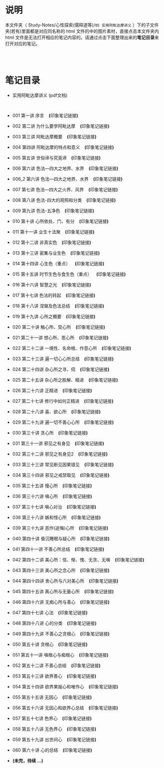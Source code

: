 # 说明
本文件夹（ Study-Notes/心性探索(儒释道等)/`05 实用阿毗达摩讲义` ）下的子文件夹(若有)里面都是对应同名称的 html 文件的中的图片素材，直接点击本文件夹内 html 文件是无法打开相应的笔记内容的。请通过点击下面整理出来的**笔记目录**来打开对应的笔记。

<br>
<br>


# 笔记目录
* <a href="https://kdocs.cn/l/ctt1CKnLcJ0I" style="text-decoration:none">实用阿毗达摩讲义 (pdf文档)</a>
<br>

* <a href="https://abrachan.github.io/Study-Notes/心性探索(儒释道等)/05%20实用阿毗达摩讲义/001%20第一讲%20序言.html" style="text-decoration:none">001 第一讲 序言</a> &ensp; **(**<a href="https://app.yinxiang.com/shard/s22/nl/24419242/86682558-08fe-4b2a-94ed-15c72f618b79" style="text-decoration:none">印象笔记链接</a>**)**

* <a href="https://abrachan.github.io/Study-Notes/心性探索(儒释道等)/05%20实用阿毗达摩讲义/002%20第二讲%20为什么要学阿毗达摩（重点）.html" style="text-decoration:none">002 第二讲 为什么要学阿毗达摩</a> &ensp; **(**<a href="https://app.yinxiang.com/shard/s22/nl/24419242/2127bcf0-c09a-4998-a7e7-998fd3800ca5" style="text-decoration:none">印象笔记链接</a>**)**

* <a href="https://abrachan.github.io/Study-Notes/心性探索(儒释道等)/05%20实用阿毗达摩讲义/003%20第三讲%20阿毗达摩概要.html" style="text-decoration:none">003 第三讲 阿毗达摩概要</a> &ensp; **(**<a href="https://app.yinxiang.com/shard/s22/nl/24419242/a5691cfd-1ae0-4e31-98d5-ca61ec5291d7" style="text-decoration:none">印象笔记链接</a>**)**

* <a href="https://abrachan.github.io/Study-Notes/心性探索(儒释道等)/05%20实用阿毗达摩讲义/004%20第四讲%20阿毗达摩的特点和意义.html" style="text-decoration:none">004 第四讲 阿毗达摩的特点和意义</a> &ensp; **(**<a href="https://app.yinxiang.com/shard/s22/nl/24419242/799d1da9-f3a9-45f6-b9b0-62e15f59fd83" style="text-decoration:none">印象笔记链接</a>**)**

* <a href="https://abrachan.github.io/Study-Notes/心性探索(儒释道等)/05%20实用阿毗达摩讲义/005%20第五讲%20世俗谛与究竟谛.html" style="text-decoration:none">005 第五讲 世俗谛与究竟谛</a> &ensp; **(**<a href="https://app.yinxiang.com/shard/s22/nl/24419242/9061566b-fca7-4847-a1dd-c49905e97efb" style="text-decoration:none">印象笔记链接</a>**)**

* <a href="https://abrachan.github.io/Study-Notes/心性探索(儒释道等)/05%20实用阿毗达摩讲义/006%20第六讲%20色法—四大之地界、水界.html" style="text-decoration:none">006 第六讲 色法—四大之地界、水界</a> &ensp; **(**<a href="https://app.yinxiang.com/shard/s22/nl/24419242/2d1f005a-99f8-43a5-94f3-d97f865ed8b2" style="text-decoration:none">印象笔记链接</a>**)**

* <a href="https://abrachan.github.io/Study-Notes/心性探索(儒释道等)/05%20实用阿毗达摩讲义/006_2%20第六讲%20色法—四大之地界、水界.html" style="text-decoration:none">006_2 第六讲 色法—四大之地界、水界</a> &ensp; **(**<a href="https://app.yinxiang.com/shard/s22/nl/24419242/00f47fe2-73c1-4b12-ae1a-f7e73e467d4c" style="text-decoration:none">印象笔记链接</a>**)**

* <a href="https://abrachan.github.io/Study-Notes/心性探索(儒释道等)/05%20实用阿毗达摩讲义/007%20第七讲%20色法—四大之火界、风界.html" style="text-decoration:none">007 第七讲 色法—四大之火界、风界</a> &ensp; **(**<a href="https://app.yinxiang.com/shard/s22/nl/24419242/9a6e7f7b-347b-4de1-bdb9-37e55d20e381" style="text-decoration:none">印象笔记链接</a>**)**

* <a href="https://abrachan.github.io/Study-Notes/心性探索(儒释道等)/05%20实用阿毗达摩讲义/008%20第八讲%20%C2%A0色法-四大的观照和分类.html" style="text-decoration:none">008 第八讲 色法-四大的观照和分类</a> &ensp; **(**<a href="https://app.yinxiang.com/shard/s22/nl/24419242/f0f29f5d-03ff-4c17-b591-7352d74ec03f" style="text-decoration:none">印象笔记链接</a>**)**

* <a href="https://abrachan.github.io/Study-Notes/心性探索(儒释道等)/05%20实用阿毗达摩讲义/009%20第九讲%20色法-五净色.html" style="text-decoration:none">009 第九讲 色法-五净色</a> &ensp; **(**<a href="https://app.yinxiang.com/shard/s22/nl/24419242/812d2f42-c09f-4fea-a710-b98fbf0f3440" style="text-decoration:none">印象笔记链接</a>**)**

* <a href="https://abrachan.github.io/Study-Notes/心性探索(儒释道等)/05%20实用阿毗达摩讲义/010%20第十讲%20心所依处、门、有分.html" style="text-decoration:none">010 第十讲 心所依处、门、有分</a> &ensp; **(**<a href="https://app.yinxiang.com/shard/s22/nl/24419242/99eebed9-fd35-4bac-839f-3a756b3c7f28" style="text-decoration:none">印象笔记链接</a>**)**

* <a href="https://abrachan.github.io/Study-Notes/心性探索(儒释道等)/05%20实用阿毗达摩讲义/011%20第十一讲%20业生十法聚.html" style="text-decoration:none">011 第十一讲 业生十法聚</a> &ensp; **(**<a href="https://app.yinxiang.com/shard/s22/nl/24419242/5b8f59ad-cfbb-48ec-87e2-f4c80affa08c" style="text-decoration:none">印象笔记链接</a>**)**

* <a href="https://abrachan.github.io/Study-Notes/心性探索(儒释道等)/05%20实用阿毗达摩讲义/012%20第十二讲%20非真实色.html" style="text-decoration:none">012 第十二讲 非真实色</a> &ensp; **(**<a href="https://app.yinxiang.com/shard/s22/nl/24419242/e88086e3-ae43-4baa-bb7d-988153111b49" style="text-decoration:none">印象笔记链接</a>**)**

* <a href="https://abrachan.github.io/Study-Notes/心性探索(儒释道等)/05%20实用阿毗达摩讲义/013%20第十三讲%20密集与业生色.html" style="text-decoration:none">013 第十三讲 密集与业生色</a> &ensp; **(**<a href="https://app.yinxiang.com/shard/s22/nl/24419242/6486a97d-99ac-460a-af69-a516aec21b48" style="text-decoration:none">印象笔记链接</a>**)**

* <a href="https://abrachan.github.io/Study-Notes/心性探索(儒释道等)/05%20实用阿毗达摩讲义/014%20第十四讲%20心生色（重点）.html" style="text-decoration:none">014 第十四讲 心生色（重点）</a> &ensp; **(**<a href="https://app.yinxiang.com/shard/s22/nl/24419242/c7bb6139-32c9-4224-bcc2-cdd227f9e046" style="text-decoration:none">印象笔记链接</a>**)**

* <a href="https://abrachan.github.io/Study-Notes/心性探索(儒释道等)/05%20实用阿毗达摩讲义/015%20第十五讲%20时节生色与食生色（重点）.html" style="text-decoration:none">015 第十五讲 时节生色与食生色（重点）</a> &ensp; **(**<a href="https://app.yinxiang.com/shard/s22/nl/24419242/c5a54c08-5091-4c85-81b9-115dd2bb63fe" style="text-decoration:none">印象笔记链接</a>**)**

* <a href="https://abrachan.github.io/Study-Notes/心性探索(儒释道等)/05%20实用阿毗达摩讲义/016%20第十六讲%20智慧之光.html" style="text-decoration:none">016 第十六讲 智慧之光</a> &ensp; **(**<a href="https://app.yinxiang.com/shard/s22/nl/24419242/03580c02-7d5e-46dc-bb97-b38de0392e99" style="text-decoration:none">印象笔记链接</a>**)**

* <a href="https://abrachan.github.io/Study-Notes/心性探索(儒释道等)/05%20实用阿毗达摩讲义/017%20第十七讲%20色法的转起.html" style="text-decoration:none">017 第十七讲 色法的转起</a> &ensp; **(**<a href="https://app.yinxiang.com/shard/s22/nl/24419242/0c55702b-2780-48f3-b51c-8664c60fd972" style="text-decoration:none">印象笔记链接</a>**)**

* <a href="https://abrachan.github.io/Study-Notes/心性探索(儒释道等)/05%20实用阿毗达摩讲义/018%20第十八讲%20涅槃及色法总结.html" style="text-decoration:none">018 第十八讲 涅槃及色法总结</a> &ensp; **(**<a href="https://app.yinxiang.com/shard/s22/nl/24419242/39864ec3-5d0a-4824-8917-0d724b45b21e" style="text-decoration:none">印象笔记链接</a>**)**

* <a href="https://abrachan.github.io/Study-Notes/心性探索(儒释道等)/05%20实用阿毗达摩讲义/019%20第十九讲%20心所之概要.html" style="text-decoration:none">019 第十九讲 心所之概要</a> &ensp; **(**<a href="https://app.yinxiang.com/shard/s22/nl/24419242/ff8a461d-9a39-41ca-b5e8-e2c7a7cd1182" style="text-decoration:none">印象笔记链接</a>**)**

* <a href="https://abrachan.github.io/Study-Notes/心性探索(儒释道等)/05%20实用阿毗达摩讲义/020%20第二十讲%20触心所、受心所.html" style="text-decoration:none">020 第二十讲 触心所、受心所</a> &ensp; **(**<a href="https://app.yinxiang.com/shard/s22/nl/24419242/bcab94a6-3fc3-4e8e-b176-3f8e0bd2f1c9" style="text-decoration:none">印象笔记链接</a>**)**

* <a href="https://abrachan.github.io/Study-Notes/心性探索(儒释道等)/05%20实用阿毗达摩讲义/021%20第二十一讲%20想心所、思心所.html" style="text-decoration:none">021 第二十一讲 想心所、思心所</a> &ensp; **(**<a href="https://app.yinxiang.com/shard/s22/nl/24419242/1a3493df-a1ef-4107-8c1b-336d658a467e" style="text-decoration:none">印象笔记链接</a>**)**

* <a href="https://abrachan.github.io/Study-Notes/心性探索(儒释道等)/05%20实用阿毗达摩讲义/022%20第二十二讲%20一境性、名命根、作意心所.html" style="text-decoration:none">022 第二十二讲 一境性、名命根、作意心所</a> &ensp; **(**<a href="https://app.yinxiang.com/shard/s22/nl/24419242/58984ab3-4d3a-4e5e-bf67-19a2ad636815" style="text-decoration:none">印象笔记链接</a>**)**

* <a href="https://abrachan.github.io/Study-Notes/心性探索(儒释道等)/05%20实用阿毗达摩讲义/023%20第二十三讲%20遍一切心心所总结.html" style="text-decoration:none">023 第二十三讲 遍一切心心所总结</a> &ensp; **(**<a href="https://app.yinxiang.com/shard/s22/nl/24419242/9326b296-c114-4d3d-95f6-3e095ffacb9c" style="text-decoration:none">印象笔记链接</a>**)**

* <a href="https://abrachan.github.io/Study-Notes/心性探索(儒释道等)/05%20实用阿毗达摩讲义/024%20第二十四讲%20杂心所之寻、伺.html" style="text-decoration:none">024 第二十四讲 杂心所之寻、伺</a> &ensp; **(**<a href="https://app.yinxiang.com/shard/s22/nl/24419242/2b1ef575-b345-423c-af71-109cf28ad5f8" style="text-decoration:none">印象笔记链接</a>**)**

* <a href="https://abrachan.github.io/Study-Notes/心性探索(儒释道等)/05%20实用阿毗达摩讲义/025%20第二十五讲%20杂心所之胜解、精进.html" style="text-decoration:none">025 第二十五讲 杂心所之胜解、精进</a> &ensp; **(**<a href="https://app.yinxiang.com/shard/s22/nl/24419242/837f1f7b-3d3b-4366-aa88-946a0fff9e46" style="text-decoration:none">印象笔记链接</a>**)**

* <a href="https://abrachan.github.io/Study-Notes/心性探索(儒释道等)/05%20实用阿毗达摩讲义/026%20第二十六讲%20正精进.html" style="text-decoration:none">026 第二十六讲 正精进</a> &ensp; **(**<a href="https://app.yinxiang.com/shard/s22/nl/24419242/69d95719-a425-49bb-b694-2dd91e08a1e2" style="text-decoration:none">印象笔记链接</a>**)**

* <a href="https://abrachan.github.io/Study-Notes/心性探索(儒释道等)/05%20实用阿毗达摩讲义/027%20第二十七讲%20修行中如何正精进.html" style="text-decoration:none">027 第二十七讲 修行中如何正精进</a> &ensp; **(**<a href="https://app.yinxiang.com/shard/s22/nl/24419242/771589f1-e63e-4616-8eea-fc5a886611ad" style="text-decoration:none">印象笔记链接</a>**)**

* <a href="https://abrachan.github.io/Study-Notes/心性探索(儒释道等)/05%20实用阿毗达摩讲义/028%20第二十八讲%20喜、欲心所.html" style="text-decoration:none">028 第二十八讲 喜、欲心所</a> &ensp; **(**<a href="https://app.yinxiang.com/shard/s22/nl/24419242/f9c1bae4-d190-4252-a2af-96c9a0d3b75e" style="text-decoration:none">印象笔记链接</a>**)**

* <a href="https://abrachan.github.io/Study-Notes/心性探索(儒释道等)/05%20实用阿毗达摩讲义/029%20第二十九讲%20遍一切不善心心所.html" style="text-decoration:none">029 第二十九讲 遍一切不善心心所</a> &ensp; **(**<a href="https://app.yinxiang.com/shard/s22/nl/24419242/dbc0631b-583e-4b5a-8999-ee81ec00c557" style="text-decoration:none">印象笔记链接</a>**)**

* <a href="https://abrachan.github.io/Study-Notes/心性探索(儒释道等)/05%20实用阿毗达摩讲义/030%20第三十讲%20贪心所.html" style="text-decoration:none">030 第三十讲 贪心所</a> &ensp; **(**<a href="https://app.yinxiang.com/shard/s22/nl/24419242/e7c6d3f6-cb78-47c4-8078-000aa83e1383" style="text-decoration:none">印象笔记链接</a>**)**

* <a href="https://abrachan.github.io/Study-Notes/心性探索(儒释道等)/05%20实用阿毗达摩讲义/031%20第三十一讲%20邪见之有身见.html" style="text-decoration:none">031 第三十一讲 邪见之有身见</a> &ensp; **(**<a href="https://app.yinxiang.com/shard/s22/nl/24419242/dc675edf-bead-4e71-8353-fba48701f4eb" style="text-decoration:none">印象笔记链接</a>**)**

* <a href="https://abrachan.github.io/Study-Notes/心性探索(儒释道等)/05%20实用阿毗达摩讲义/032%20第三十二讲%20邪见之有身见2.html" style="text-decoration:none">032 第三十二讲 邪见之有身见2</a> &ensp; **(**<a href="https://app.yinxiang.com/shard/s22/nl/24419242/6dadb9a9-6e59-473b-98c2-2b5999c518de" style="text-decoration:none">印象笔记链接</a>**)**

* <a href="https://abrachan.github.io/Study-Notes/心性探索(儒释道等)/05%20实用阿毗达摩讲义/033%20第三十三讲%20常见断见因果错见.html" style="text-decoration:none">033 第三十三讲 常见断见因果错见</a> &ensp; **(**<a href="https://app.yinxiang.com/shard/s22/nl/24419242/bad9e060-3464-4c80-8fa5-a75a3936aa52" style="text-decoration:none">印象笔记链接</a>**)**

* <a href="https://abrachan.github.io/Study-Notes/心性探索(儒释道等)/05%20实用阿毗达摩讲义/034%20第三十四讲%20邪见之戒禁取见.html" style="text-decoration:none">034 第三十四讲 邪见之戒禁取见</a> &ensp; **(**<a href="https://app.yinxiang.com/shard/s22/nl/24419242/23721d8c-7f3b-4605-8aae-4298b71498ae" style="text-decoration:none">印象笔记链接</a>**)**

* <a href="https://abrachan.github.io/Study-Notes/心性探索(儒释道等)/05%20实用阿毗达摩讲义/035%20第三十五讲%20慢心所.html" style="text-decoration:none">035 第三十五讲 慢心所</a> &ensp; **(**<a href="https://app.yinxiang.com/shard/s22/nl/24419242/988aeaf0-5ab7-4ff9-9189-68704b8f5298" style="text-decoration:none">印象笔记链接</a>**)**

* <a href="https://abrachan.github.io/Study-Notes/心性探索(儒释道等)/05%20实用阿毗达摩讲义/036%20第三十六讲%20嗔心所.html" style="text-decoration:none">036 第三十六讲 嗔心所</a> &ensp; **(**<a href="https://app.yinxiang.com/shard/s22/nl/24419242/2eb4b513-4181-45a5-a19a-2e4a3463da9b" style="text-decoration:none">印象笔记链接</a>**)**

* <a href="https://abrachan.github.io/Study-Notes/心性探索(儒释道等)/05%20实用阿毗达摩讲义/037%20第三十七讲%20嗔心对治.html" style="text-decoration:none">037 第三十七讲 嗔心对治</a> &ensp; **(**<a href="https://app.yinxiang.com/shard/s22/nl/24419242/aadc45a4-744c-4873-b3c9-acf3e883b260" style="text-decoration:none">印象笔记链接</a>**)**

* <a href="https://abrachan.github.io/Study-Notes/心性探索(儒释道等)/05%20实用阿毗达摩讲义/038%20第三十八讲%20嫉和悭心所.html" style="text-decoration:none">038 第三十八讲 嫉和悭心所</a> &ensp; **(**<a href="https://app.yinxiang.com/shard/s22/nl/24419242/6376f5c0-91b9-41c4-843a-9b5517d0a7a4" style="text-decoration:none">印象笔记链接</a>**)**

* <a href="https://abrachan.github.io/Study-Notes/心性探索(儒释道等)/05%20实用阿毗达摩讲义/039%20第三十九讲%20恶作(追悔)心所.html" style="text-decoration:none">039 第三十九讲 恶作(追悔)心所</a> &ensp; **(**<a href="https://app.yinxiang.com/shard/s22/nl/24419242/a28bfb93-9617-4619-89f9-7c4e1803db3b" style="text-decoration:none">印象笔记链接</a>**)**

* <a href="https://abrachan.github.io/Study-Notes/心性探索(儒释道等)/05%20实用阿毗达摩讲义/040%20第四十讲%20昏沉睡眠与疑心所.html" style="text-decoration:none">040 第四十讲 昏沉睡眠与疑心所</a> &ensp; **(**<a href="https://app.yinxiang.com/shard/s22/nl/24419242/9e61545f-fd73-49bf-a517-4971bf5c3eda" style="text-decoration:none">印象笔记链接</a>**)**

* <a href="https://abrachan.github.io/Study-Notes/心性探索(儒释道等)/05%20实用阿毗达摩讲义/041%20第四十一讲%20不善心所总结.html" style="text-decoration:none">041 第四十一讲 不善心所总结</a> &ensp; **(**<a href="https://app.yinxiang.com/shard/s22/nl/24419242/860a1b4c-ad41-4dc6-bf8d-9f1187e3dd23" style="text-decoration:none">印象笔记链接</a>**)**

* <a href="https://abrachan.github.io/Study-Notes/心性探索(儒释道等)/05%20实用阿毗达摩讲义/042%20第四十二讲%20美心所：信、惭、愧、无贪、无嗔.html" style="text-decoration:none">042 第四十二讲 美心所：信、惭、愧、无贪、无嗔</a> &ensp; **(**<a href="https://app.yinxiang.com/shard/s22/nl/24419242/9761a3db-314b-4fab-bae9-eddc5b2ea1e1" style="text-decoration:none">印象笔记链接</a>**)**

* <a href="https://abrachan.github.io/Study-Notes/心性探索(儒释道等)/05%20实用阿毗达摩讲义/043%20第四十三讲%20美心所之念心所.html" style="text-decoration:none">043 第四十三讲 美心所之念心所</a> &ensp; **(**<a href="https://app.yinxiang.com/shard/s22/nl/24419242/5b877baa-596d-4088-a834-6aae1256ea4f" style="text-decoration:none">印象笔记链接</a>**)**

* <a href="https://abrachan.github.io/Study-Notes/心性探索(儒释道等)/05%20实用阿毗达摩讲义/044%20第四十四讲%20舍心所与六对美心所.html" style="text-decoration:none">044 第四十四讲 舍心所与六对美心所</a> &ensp; **(**<a href="https://app.yinxiang.com/shard/s22/nl/24419242/666048f8-d338-401c-b2df-a7dff90185fb" style="text-decoration:none">印象笔记链接</a>**)**

* <a href="https://abrachan.github.io/Study-Notes/心性探索(儒释道等)/05%20实用阿毗达摩讲义/045%20第四十五讲%20离心所与无量心所.html" style="text-decoration:none">045 第四十五讲 离心所与无量心所</a> &ensp; **(**<a href="https://app.yinxiang.com/shard/s22/nl/24419242/27db38d3-8e76-4d4d-90a3-0fd8b231d26c" style="text-decoration:none">印象笔记链接</a>**)**

* <a href="https://abrachan.github.io/Study-Notes/心性探索(儒释道等)/05%20实用阿毗达摩讲义/046%20第四十六讲%20无痴心所与善心.html" style="text-decoration:none">046 第四十六讲 无痴心所与善心</a> &ensp; **(**<a href="https://app.yinxiang.com/shard/s22/nl/24419242/4236684e-ef00-45e5-95a3-a7426e657927" style="text-decoration:none">印象笔记链接</a>**)**

* <a href="https://abrachan.github.io/Study-Notes/心性探索(儒释道等)/05%20实用阿毗达摩讲义/047%20第四十七讲%20心法.html" style="text-decoration:none">047 第四十七讲 心法</a> &ensp; **(**<a href="https://app.yinxiang.com/shard/s22/nl/24419242/5dd092f8-3eaf-400d-b654-0b3d9948e909" style="text-decoration:none">印象笔记链接</a>**)**

* <a href="https://abrachan.github.io/Study-Notes/心性探索(儒释道等)/05%20实用阿毗达摩讲义/048%20第四十八讲%20心的分类.html" style="text-decoration:none">048 第四十八讲 心的分类</a> &ensp; **(**<a href="https://app.yinxiang.com/shard/s22/nl/24419242/7f13120e-d823-4eda-8471-604c4f28eb4d" style="text-decoration:none">印象笔记链接</a>**)**

* <a href="https://abrachan.github.io/Study-Notes/心性探索(儒释道等)/05%20实用阿毗达摩讲义/049%20复习%20第四十九讲%20不善心之贪根心.html" style="text-decoration:none">049 第四十九讲 不善心之贪根心</a> &ensp; **(**<a href="https://app.yinxiang.com/shard/s22/nl/24419242/f055ef7e-ab00-4dd5-8de7-9f0cfe5aaa89" style="text-decoration:none">印象笔记链接</a>**)**

* <a href="https://abrachan.github.io/Study-Notes/心性探索(儒释道等)/05%20实用阿毗达摩讲义/050%20第五十讲%20贪根心.html" style="text-decoration:none">050 第五十讲 贪根心</a> &ensp; **(**<a href="https://app.yinxiang.com/shard/s22/nl/24419242/712dc471-e32c-479c-984d-6c4c00fd175f" style="text-decoration:none">印象笔记链接</a>**)**

* <a href="https://abrachan.github.io/Study-Notes/心性探索(儒释道等)/05%20实用阿毗达摩讲义/051%20第五十一讲%20嗔根心与痴根心.html" style="text-decoration:none">051 第五十一讲 嗔根心与痴根心</a> &ensp; **(**<a href="https://app.yinxiang.com/shard/s22/nl/24419242/f70194b4-e237-435a-87ca-85d601304242" style="text-decoration:none">印象笔记链接</a>**)**

* <a href="https://abrachan.github.io/Study-Notes/心性探索(儒释道等)/05%20实用阿毗达摩讲义/052%20第五十二讲%20不善心总结.html" style="text-decoration:none">052 第五十二讲 不善心总结</a> &ensp; **(**<a href="https://app.yinxiang.com/shard/s22/nl/24419242/f44ce50e-df80-478f-8766-80849d831b0f" style="text-decoration:none">印象笔记链接</a>**)**

* <a href="https://abrachan.github.io/Study-Notes/心性探索(儒释道等)/05%20实用阿毗达摩讲义/053%20第五十三讲%20欲界善心.html" style="text-decoration:none">053 第五十三讲 欲界善心</a> &ensp; **(**<a href="https://app.yinxiang.com/shard/s22/nl/24419242/69d89300-9ff3-410d-85e0-7e62c7119ef0" style="text-decoration:none">印象笔记链接</a>**)**

* <a href="https://abrachan.github.io/Study-Notes/心性探索(儒释道等)/05%20实用阿毗达摩讲义/054%20第五十四讲%20欲界果报心和唯作心.html" style="text-decoration:none">054 第五十四讲 欲界果报心和唯作心</a> &ensp; **(**<a href="https://app.yinxiang.com/shard/s22/nl/24419242/ecd07cda-349d-414e-86f7-61e4099162a1" style="text-decoration:none">印象笔记链接</a>**)**

* <a href="https://abrachan.github.io/Study-Notes/心性探索(儒释道等)/05%20实用阿毗达摩讲义/055%20第五十五讲%20无因心.html" style="text-decoration:none">055 第五十五讲 无因心</a> &ensp; **(**<a href="https://app.yinxiang.com/shard/s22/nl/24419242/1a7f631b-ec32-4dc1-8866-a09dc8914cc6" style="text-decoration:none">印象笔记链接</a>**)**

* <a href="https://abrachan.github.io/Study-Notes/心性探索(儒释道等)/05%20实用阿毗达摩讲义/056%20第五十六讲%20无因心和欲界心总结.html" style="text-decoration:none">056 第五十六讲 无因心和欲界心总结</a> &ensp; **(**<a href="https://app.yinxiang.com/shard/s22/nl/24419242/bddf2976-ef96-473b-850a-ced59de3dda2" style="text-decoration:none">印象笔记链接</a>**)**

* <a href="https://abrachan.github.io/Study-Notes/心性探索(儒释道等)/05%20实用阿毗达摩讲义/057%20第五十七讲%20色界心.html" style="text-decoration:none">057 第五十七讲 色界心</a> &ensp; **(**<a href="https://app.yinxiang.com/shard/s22/nl/24419242/de738c79-6e04-4cda-9e48-b8cea8ab21d6" style="text-decoration:none">印象笔记链接</a>**)**

* <a href="https://abrachan.github.io/Study-Notes/心性探索(儒释道等)/05%20实用阿毗达摩讲义/058%20第五十八讲%20无色界心.html" style="text-decoration:none">058 第五十八讲 无色界心</a> &ensp; **(**<a href="https://app.yinxiang.com/shard/s22/nl/24419242/20ae4ba8-fc31-489f-8348-4cedaa844882" style="text-decoration:none">印象笔记链接</a>**)**

* <a href="https://abrachan.github.io/Study-Notes/心性探索(儒释道等)/05%20实用阿毗达摩讲义/059%20第五十九讲%20出世间心.html" style="text-decoration:none">059 第五十九讲 出世间心</a> &ensp; **(**<a href="https://app.yinxiang.com/shard/s22/nl/24419242/d61d2538-2cea-441b-b14d-319836e38368" style="text-decoration:none">印象笔记链接</a>**)**

* <a href="https://abrachan.github.io/Study-Notes/心性探索(儒释道等)/05%20实用阿毗达摩讲义/060%20第六十讲%20心的总结.html" style="text-decoration:none">060 第六十讲 心的总结</a> &ensp; **(**<a href="https://app.yinxiang.com/shard/s22/nl/24419242/551d672c-ae45-449d-98ee-a7920988a046" style="text-decoration:none">印象笔记链接</a>**)**

* **(未完，待续 ...)**